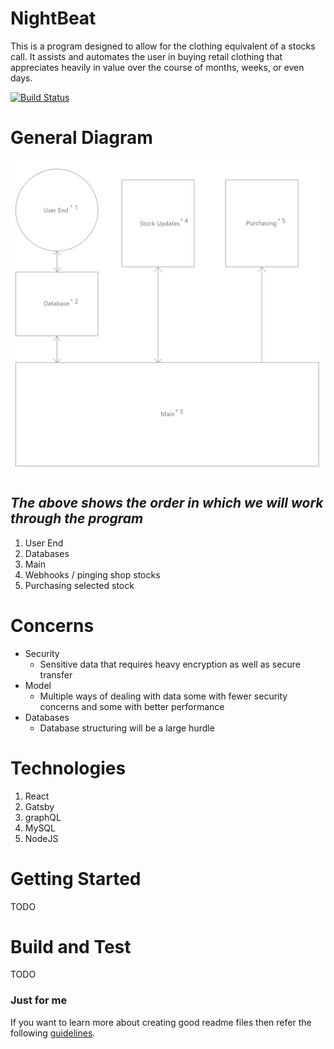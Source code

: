 # NightBeat
This is a program designed to allow for the clothing equivalent of a stocks call. It assists and automates the user in buying retail clothing that appreciates heavily in value over the course of months, weeks, or even days.

[![Build Status](https://dev.azure.com/money1062/NightBeat/_apis/build/status/CTMoney.nightbeat?branchName=master)](https://dev.azure.com/money1062/NightBeat/_build/latest?definitionId=10&branchName=master)


# General Diagram
![Workflow](./Overview.png)


## *_**The above shows the order in which we will work through the program**_*
1. User End
2. Databases
3. Main
4. Webhooks / pinging shop stocks
5. Purchasing selected stock

# Concerns
- Security
  - Sensitive data that requires heavy encryption as well as secure transfer
- Model
  - Multiple ways of dealing with data some with fewer security concerns and some with better performance
- Databases
  - Database structuring will be a large hurdle
  
# Technologies 
1. React
2. Gatsby
3. graphQL
3. MySQL
4. NodeJS

# Getting Started
TODO
# Build and Test
TODO
 
### Just for me
If you want to learn more about creating good readme files then refer the following [guidelines](https://www.visualstudio.com/en-us/docs/git/create-a-readme).
